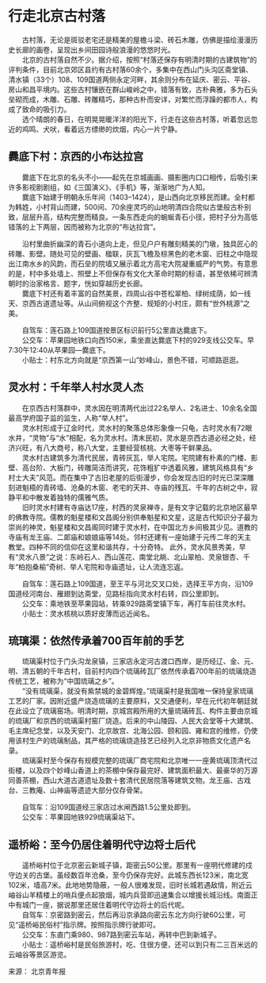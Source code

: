 # 行走北京古村落  

&emsp;&emsp;古村落，无论是斑驳老宅还是精美的屋檐斗梁、砖石木雕，仿佛是描绘漫漫历史长廊的画卷，呈现出乡间田园诗般浪漫的悠悠时光。  
&emsp;&emsp;北京的古村落自然不少。据介绍，按照“村落还保存有明清时期的古建筑物”的评判条件，目前北京郊区县约有古村落60余个，多集中在西山门头沟区斋堂镇、清水镇（33个）108、109国道两侧永定河畔，其余则分布在延庆、密云、平谷、房山和昌平境内。这些古村镶嵌在群山峻岭之中，错落有致，古朴典雅，多为石头垒砌而成，木雕、石雕、砖雕精巧，那种古朴而安详，对繁忙而浮躁的都市人，构成了致命的吸引力。  
&emsp;&emsp;选个晴朗的春日，在明晃晃暖洋洋的阳光下，行走在这些古村落，听着忽远忽近的鸡鸣、犬吠，看着远方缥缈的炊烟，内心一片宁静。  

## 爨底下村：京西的小布达拉宫  
&emsp;&emsp;爨底下在北京的名头不小——起先在京城画画、摄影圈内口口相传，后吸引来许多影视剧剧组，如《三国演义》、《手机》等，渐渐地广为人知。  
&emsp;&emsp;爨底下始建于明朝永乐年间（1403–1424），是山西向北京移民而建。全村都为韩姓，小村背山而建，500间、70余座灵巧的山地明清四合院似古堡般古朴别致，层层升高，结构完整而精良。一条东西走向的蜿蜒青石小径，把村子分为高低错落的上下两层，因而被称为北京的“布达拉宫”。  

&emsp;&emsp;沿村里曲折幽深的青石小道向上走，但见户户有雕刻精美的门墩，独具匠心的砖雕、影壁。随处可见的壁画、楹联，灰瓦飞檐及棕黑色的老木窗、旧柱之中隐现出江南水乡的风韵，而石垒的院墙又展示着北方高宅大院凝重威严的气势。有意思的是，村中多处墙上、照壁上不但保存有文化大革命时期的标语，甚至依稀可辨清朝时的治家格言、题字，恍如穿越历史长廊。  
&emsp;&emsp;爨底下村还有着丰富的自然美景，四周山谷中苍松翠柏、绿树成荫，如一线天、京西古道遗址等。从山间俯视这个齐整、规矩的小村庄，颇有“世外桃源”之美。  

&emsp;&emsp;自驾车：莲石路上109国道按景区标识前行5公里直达爨底下。  
&emsp;&emsp;公交车：苹果园地铁口向西150米，乘坐直达爨底下村的929支线公交车。早7:30午12:40从苹果园—爨底下。  
&emsp;&emsp;小贴士：村东北方向就是“京西第一山”妙峰山，景色不错，可顺路逛逛。  

## 灵水村：千年举人村水灵人杰  
&emsp;&emsp;在京西古村落群中，灵水因在明清两代出过22名举人、2名进士、10余名全国最高学府国子监的监生，人称“举人村”。  
&emsp;&emsp;灵水村形成于辽金时代，灵水村的聚落总体形象像一只龟，古时灵水有72眼水井，“灵物”与“水”相配，名为灵水村。清末民初，灵水是京西古道必经之处，经济兴旺，有八大商号，称八大堂，主要经营核桃、大枣等干鲜果品。  
&emsp;&emsp;灵水村古建筑多为清代民居，青砖灰瓦，举人宅院。宅院建有朴素的门楼、影壁、高台阶、大板门，砖雕简洁而讲究，花饰粗犷中透着风雅，建筑风格具有“乡村士大夫”风范。而在集中了古旧老屋的后街漫步，你会发现古旧的时光已深深雕刻进魁梧的青砖墙、沧桑的木窗、老宅的天井、寺庙的残瓦、千年的古树之中，寂静平和中散发着独特的儒雅气质。  
&emsp;&emsp;旧时灵水村建有寺庙达17座，村西的灵泉禅寺，是有文字记载的北京地区最早的佛教寺院。儒教的魁星楼和文昌阁分别供奉魁星和文星，这是古代知识分子最为崇尚的神灵，魁星楼和文昌阁同时建于灵水村，在中国北方乡间极其少见。道教的寺庙有龙王庙、二郞庙和娘娘庙等14处。邻村还建有一座始建于元传二年的天主教堂。四种不同的信仰在这里和谐共存，十分奇特。  此外，灵水风景秀美，早有“灵水八景”之说：东岭石人、西山莲花、南堂北眺、北山翠柏、灵泉银杏、千年“柏抱桑榆”奇树、举人宅院和寺庙遗址，让人流连忘返。  

&emsp;&emsp;自驾车：莲石路上109国道，至王平与河北交叉口处，选择王平方向，沿109国道经河南台、雁翅到达斋堂，见路标指向灵水村右转，四公里即到。  
&emsp;&emsp;公交车：乘地铁至苹果园站，转乘929路斋堂镇下车，再打车前往灵水村。  
&emsp;&emsp;小贴士：灵水核桃以质好皮薄而远近闻名。  

## 琉璃渠：依然传承着700百年前的手艺  
&emsp;&emsp;琉璃渠村位于门头沟龙泉镇，三家店永定河古渡口西岸，是历经辽、金、元、明、清五朝的千年古村，目前村内四个琉璃砖瓦厂依然传承着700年前的琉璃烧造传统工艺，被称为“中国琉璃之乡”。  
&emsp;&emsp;“没有琉璃渠，就没有紫禁城的金碧辉煌。”琉璃渠村是我国唯一保持皇家琉璃工艺的厂家。因附近盛产烧造琉璃的主要原料，又交通便利，早在元代初年朝廷就在此设立了琉璃窑场。明清时期，京城宫殿所用的大量琉璃砖瓦、构件主要由京城的琉璃厂和京西的琉璃渠村窑厂烧造。后来的中山陵园、人民大会堂等十大建筑、毛主席纪念堂，以及天安门、北京故宫、北海公园、颐和园、雍和宫的维修，仍使用该村生产的琉璃制品，其严格的琉璃烧造技艺已经列入北京非物质文化遗产名录。  
&emsp;&emsp;琉璃渠村至今保存有规模完整的琉璃厂商宅院和北京唯一一座黄琉璃顶清代过街楼，以及四个妙峰山香道上的茶棚中保存最完好、建筑面积最大、最豪华的万源同善茶棚，西山大道古道遗址及数十套清代民居院落等建筑文物。龙王庙、古戏台、三教庵、山神庙等遗迹大部分仅存骨架。  

&emsp;&emsp;自驾车：沿109国道经三家店过水闸西路1.5公里处即到。  
&emsp;&emsp;公交车：苹果园地铁929琉璃渠站下。  

## 遥桥峪：至今仍居住着明代守边将士后代  
&emsp;&emsp;遥桥峪村位于北京密云新城子镇，距密云50公里。那里有一座明代修建的戍守边关的古堡。虽经数百年沧桑，至今仍保存完好。此城东西长123米，南北宽102米，墙高7米。此地地势隐蔽，一般人很难发现，旧时长城若遇敌情，附近云岫谷山羊精楼上的哨兵便点起狼烟，城内兵营即迅速集合以增援长城沿线。南面正中有城门一座，据说那里还居住着明代守边将士的后代呢。  
&emsp;&emsp;自驾车：京密路到密云，然后再沿京承路向密云东北方向行驶60公里，可见“遥桥峪民俗村”指示牌。按照指示牌行驶即可。  
&emsp;&emsp;公交车：东直门乘980、987路到密云车站，再转中巴到新城子。  
&emsp;&emsp;小贴士：遥桥峪村是民俗旅游村，吃、住很方便，还可以到只有二三百米远的云岫谷等景区游览。  

来源： 北京青年报  